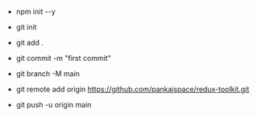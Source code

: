- npm init --y

- git init
- git add .
- git commit -m "first commit"
- git branch -M main
- git remote add origin https://github.com/pankajspace/redux-toolkit.git
- git push -u origin main